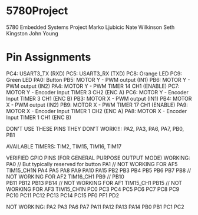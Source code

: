 # 5780Project
5780 Embedded Systems Project
Marko Ljubicic
Nate Wilkinson
Seth Kingston
John Young


# Pin Assignments
PC4:    USART3_TX (RXD)
PC5:    USART3_RX (TXD)
PC8:    Orange LED
PC9:    Green LED
PA0:    Button
PB5:    MOTOR Y - PWM output (IN1)
PB6:    MOTOR Y - PWM output (IN2)
PA4:    MOTOR Y - PWM TIMER 14 CH1 (ENABLE)
PC7:    MOTOR Y - Encoder Input TIMER 3 CH2 (ENC A)
PC6:    MOTOR Y - Encoder Input TIMER 3 CH1 (ENC B)
PB3:    MOTOR X - PWM output (IN1)
PB4:    MOTOR X - PWM output (IN2)
PB9:    MOTOR X - PWM TIMER 17 CH1 (ENABLE)
PA9:    MOTOR X - Encoder Input TIMER 1 CH2 (ENC A)
PA8:    MOTOR X - Encoder Input TIMER 1 CH1 (ENC B)

DON'T USE THESE PINS THEY DON'T WORK!!!: PA2, PA3, PA6, PA7, PB0, PB1


AVAILABLE TIMERS: TIM2, TIM15, TIM16, TIM17



VERIFIED GPIO PINS (FOR GENERAL PURPOSE OUTPUT MODE)
WORKING:
PA0 // But typically reserved for button
PA1 // NOT WORKING FOR AF5 TIM15_CH1N
PA4
PA5
PA8
PA9
PA10
PA15
PB2
PB3
PB4
PB5
PB6
PB7
PB8   // NOT WORKING FOR AF2 TIM16_CH1
PB9   //
PB10  
PB11
PB12
PB13
PB14  // NOT WORKING FOR AF1 TIM15_CH1
PB15  // NOT WORKING FOR AF3 TIM15_CH1N
PC0
PC3
PC4
PC5
PC6
PC7
PC8
PC9
PC10
PC11
PC12
PC13
PC14
PC15
PF0
PF1
PD2

NOT WORKING:
PA2
PA3
PA6
PA7
PA11
PA12
PA13
PA14
PB0
PB1
PC1
PC2
